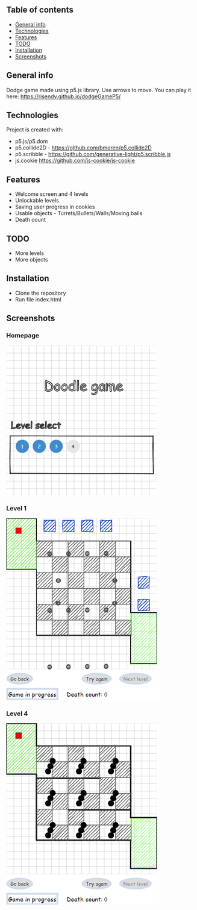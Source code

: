 ## Table of contents
* [General info](#general-info)
* [Technologies](#technologies)
* [Features](#features)
* [TODO](#TODO)
* [Installation](#installation)
* [Screenshots](#screenshots)

## General info
Dodge game made using p5.js library. Use arrows to move.
You can play it here: 
https://risendy.github.io/dodgeGameP5/

## Technologies
Project is created with:
* p5.js/p5.dom
* p5.collide2D - https://github.com/bmoren/p5.collide2D
* p5.scribble - https://github.com/generative-light/p5.scribble.js
* js.cookie https://github.com/js-cookie/js-cookie

## Features
* Welcome screen and 4 levels
* Unlockable levels
* Saving user progress in cookies
* Usable objects - Turrets/Bullets/Walls/Moving balls
* Death count

## TODO
* More levels 
* More objects

## Installation
* Clone the repository
* Run file index.html

## Screenshots

### Homepage
![Main page](assets/img/screen1.png)

### Level 1
![Level 1](assets/img/screen2.png)

### Level 4
![Level 1](assets/img/screen3.png)

